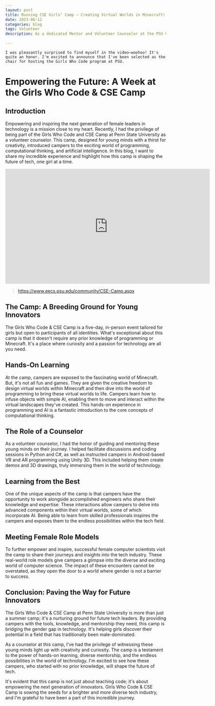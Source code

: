 ```yaml
---
layout: post
title: Running CSE Girls’ Camp – Creating Virtual Worlds in Minecraft!
date: 2023-06-12
categories: blog
tags: Volunteer
description: As a dedicated Mentor and Volunteer Counselor at the PSU Camp for Girls, I've had the privilege of guiding and inspiring the next generation of young minds in the world of computer science and technology. With a passion for education and a genuine love for programming, I've been actively involved in mentoring discussions, teaching programming languages like Python and C#, and providing valuable insights into the fascinating realms of Android-based VR and AR programming using Unity 3D.
 
---
```


`I was pleasantly surprised to find myself in the video—woohoo! It's quite an honor. I'm excited to announce that I've been selected as the chair for hosting the Girls Who Code program at PSU.`

# Empowering the Future: A Week at the Girls Who Code & CSE Camp

## Introduction
Empowering and inspiring the next generation of female leaders in technology is a mission close to my heart. Recently, I had the privilege of being part of the Girls Who Code and CSE Camp at Penn State University as a volunteer counselor. This camp, designed for young minds with a thirst for creativity, introduced campers to the exciting world of programming, computational thinking, and artificial intelligence. In this blog, I want to share my incredible experience and highlight how this camp is shaping the future of tech, one girl at a time.

<iframe title="vimeo-player" src="https://player.vimeo.com/video/782548790?h=6d36f0251f" width="640" height="360" frameborder="0"    allowfullscreen></iframe>

>https://www.eecs.psu.edu/community/CSE-Camp.aspx
## The Camp: A Breeding Ground for Young Innovators
The Girls Who Code & CSE Camp is a five-day, in-person event tailored for girls but open to participants of all identities. What's exceptional about this camp is that it doesn't require any prior knowledge of programming or Minecraft. It's a place where curiosity and a passion for technology are all you need.

## Hands-On Learning
At the camp, campers are exposed to the fascinating world of Minecraft. But, it's not all fun and games. They are given the creative freedom to design virtual worlds within Minecraft and then dive into the world of programming to bring these virtual worlds to life. Campers learn how to infuse objects with simple AI, enabling them to move and interact within the virtual landscapes they've created. This hands-on experience in programming and AI is a fantastic introduction to the core concepts of computational thinking.

## The Role of a Counselor
As a volunteer counselor, I had the honor of guiding and mentoring these young minds on their journey. I helped facilitate discussions and coding sessions in Python and C#, as well as instructed campers in Android-based VR and AR programming using Unity 3D. This included helping them create demos and 3D drawings, truly immersing them in the world of technology.

## Learning from the Best
One of the unique aspects of the camp is that campers have the opportunity to work alongside accomplished engineers who share their knowledge and expertise. These interactions allow campers to delve into advanced components within their virtual worlds, some of which incorporate AI. Being able to learn from skilled professionals inspires the campers and exposes them to the endless possibilities within the tech field.

## Meeting Female Role Models
To further empower and inspire, successful female computer scientists visit the camp to share their journeys and insights into the tech industry. These real-world role models give campers a glimpse into the diverse and exciting world of computer science. The impact of these encounters cannot be overstated, as they open the door to a world where gender is not a barrier to success.

## Conclusion: Paving the Way for Future Innovators
The Girls Who Code & CSE Camp at Penn State University is more than just a summer camp; it's a nurturing ground for future tech leaders. By providing campers with the tools, knowledge, and mentorship they need, this camp is bridging the gender gap in technology. It's helping girls discover their potential in a field that has traditionally been male-dominated.

As a counselor at this camp, I've had the privilege of witnessing these young minds light up with creativity and curiosity. The camp is a testament to the power of hands-on learning, diverse mentorship, and the endless possibilities in the world of technology. I'm excited to see how these campers, who started with no prior knowledge, will shape the future of tech.

It's evident that this camp is not just about teaching code; it's about empowering the next generation of innovators. Girls Who Code & CSE Camp is sowing the seeds for a brighter and more diverse tech industry, and I'm grateful to have been a part of this incredible journey.


